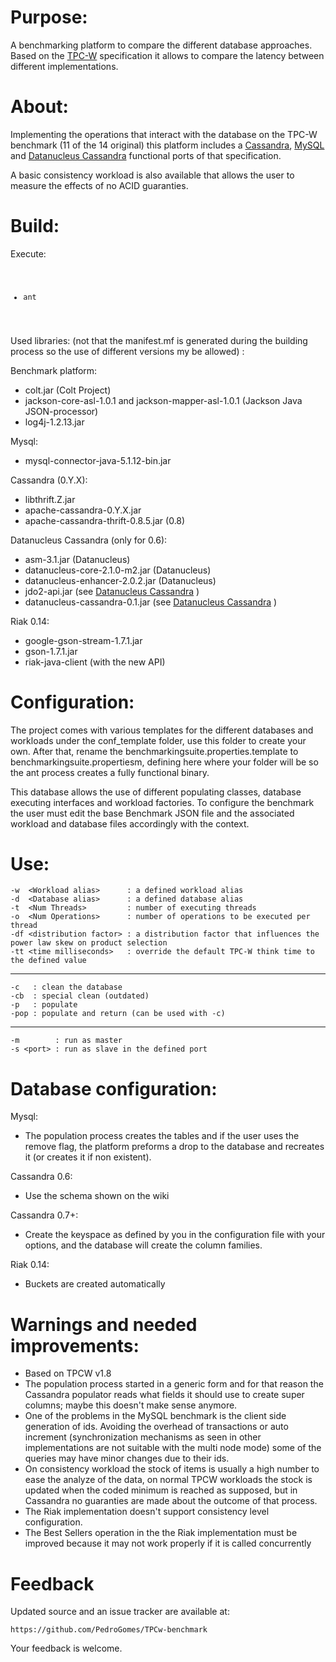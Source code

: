 # Purpose:
A benchmarking platform to compare the different database approaches. Based on the <a href="http://www.tpc.org/tpcw/">TPC-W</a> specification it allows to compare the latency between different implementations. 

# About: 
Implementing the operations that interact with the database on the TPC-W benchmark (11 of the 14 original) this platform includes a <a href="http://cassandra.apache.org/">Cassandra</a>, <a href="http://www.mysql.com/">MySQL</a> and <a href="https://github.com/PedroGomes/datanucleus-cassandra">Datanucleus Cassandra</a> functional ports of that specification. 

A basic consistency workload is also available that allows the user to measure the effects of no ACID guaranties.   

# Build: 

Execute:
<code>
- ant 
</code>
	
Used libraries: 
(not that the manifest.mf is generated during the building process so the use of different versions my be allowed) : 

Benchmark platform: 
- colt.jar (Colt Project)
- jackson-core-asl-1.0.1 and jackson-mapper-asl-1.0.1 (Jackson Java JSON-processor)
- log4j-1.2.13.jar 

Mysql:
- mysql-connector-java-5.1.12-bin.jar

Cassandra (0.Y.X): 
- libthrift.Z.jar 
- apache-cassandra-0.Y.X.jar
- apache-cassandra-thrift-0.8.5.jar (0.8)

Datanucleus Cassandra (only for 0.6): 
- asm-3.1.jar (Datanucleus)
- datanucleus-core-2.1.0-m2.jar (Datanucleus)
- datanucleus-enhancer-2.0.2.jar (Datanucleus)
- jdo2-api.jar (see <a href="https://github.com/PedroGomes/datanucleus-cassandra">Datanucleus Cassandra</a> )
- datanucleus-cassandra-0.1.jar (see <a href="https://github.com/PedroGomes/datanucleus-cassandra">Datanucleus Cassandra</a> )

Riak 0.14: 
- google-gson-stream-1.7.1.jar
- gson-1.7.1.jar
- riak-java-client (with the new API)


# Configuration: 

The project comes with various templates for the different databases and workloads under the conf_template folder, use this folder to create your own. After that, rename the benchmarkingsuite.properties.template to benchmarkingsuite.propertiesm, defining here where your folder will be so the ant process creates a fully functional binary.   

This database allows the use of different populating classes, database executing interfaces and workload factories. To configure the benchmark the user must edit the base Benchmark JSON file and the associated workload and database files accordingly with the context.  


# Use:
                                            
    -w  <Workload alias>      : a defined workload alias                                                     
    -d  <Database alias>      : a defined database alias                                                     
    -t  <Num Threads>         : number of executing threads                                                  
    -o  <Num Operations>      : number of operations to be executed per thread                              
    -df <distribution factor> : a distribution factor that influences the power law skew on product selection
    -tt <time milliseconds>   : override the default TPC-W think time to the defined value         
          
   ------------------------------------------------------      
                                           
    -c   : clean the database                                                                                
    -cb  : special clean (outdated)                                                                   
    -p   : populate                                                                                         
    -pop : populate and return (can be used with -c)   
                                                    
   ------------------------------------------------------    
                                                 
    -m        : run as master                                                                                
    -s <port> : run as slave in the defined port
       
# Database configuration:

Mysql:
- The population process creates the tables and if the user uses the remove flag, the platform preforms a drop to the database and recreates it (or creates it if non existent).

Cassandra 0.6:
- Use the schema shown on the wiki

Cassandra 0.7+:
- Create the keyspace as defined by you in the configuration file with your options, and the database will create the column families. 
 
Riak 0.14:
- Buckets are created automatically

# Warnings and needed improvements:
- Based on TPCW v1.8
- The population process started in a generic form and for that reason the Cassandra populator reads what fields it should use to create super columns; maybe this doesn't make sense anymore.
- One of the problems in the MySQL benchmark is the client side generation of ids. Avoiding the overhead of transactions or auto increment (synchronization mechanisms as seen in other implementations are not suitable with the multi node mode) some of the queries may have minor changes due to their ids. 
- On consistency workload the stock of items is usually a high number to ease the analyze of the data, on normal TPCW workloads the stock is updated when the coded minimum is reached as supposed, but in Cassandra no guaranties are made about the outcome of that process.   
- The Riak implementation doesn't support consistency level configuration.
- The Best Sellers operation in the the Riak implementation must be improved because it may not work properly if it is called concurrently

# Feedback

Updated source and an issue tracker are available at:
	
    https://github.com/PedroGomes/TPCw-benchmark

Your feedback is welcome.




